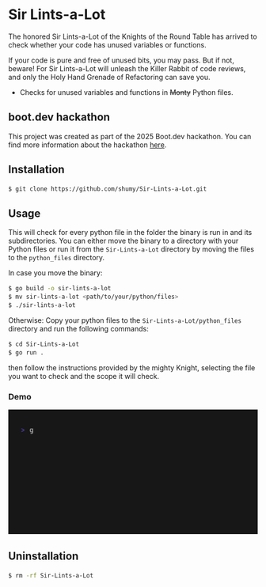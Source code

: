 # Sir Lints-a-Lot

The honored Sir Lints-a-Lot of the Knights of the Round Table has arrived to check whether your code has unused variables or functions. 

If your code is pure and free of unused bits, you may pass. But if not, beware! For Sir Lints-a-Lot will unleash the Killer Rabbit of code reviews, and only the Holy Hand Grenade of Refactoring can save you.



- Checks for unused variables and functions in ~~Monty~~ Python files.

## boot.dev hackathon
This project was created as part of the 2025 Boot.dev hackathon. You can find more information about the hackathon [here](https://blog.boot.dev/news/hackathon-2025/). 


## Installation

```bash
$ git clone https://github.com/shumy/Sir-Lints-a-Lot.git
```
## Usage

This will check for every python file in the folder the binary is run in and its subdirectories.
You can either move the binary to a directory with your Python files or run it from the `Sir-Lints-a-Lot` directory by moving the files to the `python_files` directory.

In case you move the binary:
```bash
$ go build -o sir-lints-a-lot 
$ mv sir-lints-a-lot <path/to/your/python/files>
$ ./sir-lints-a-lot
``` 

Otherwise:
Copy your python files to the `Sir-Lints-a-Lot/python_files` directory and run the following commands:

```bash
$ cd Sir-Lints-a-Lot
$ go run .
```
then follow the instructions provided by the mighty Knight, selecting the file you want to check and the scope it will check.

### Demo
![Demo](demo.gif)

## Uninstallation 

```bash
$ rm -rf Sir-Lints-a-Lot
```





